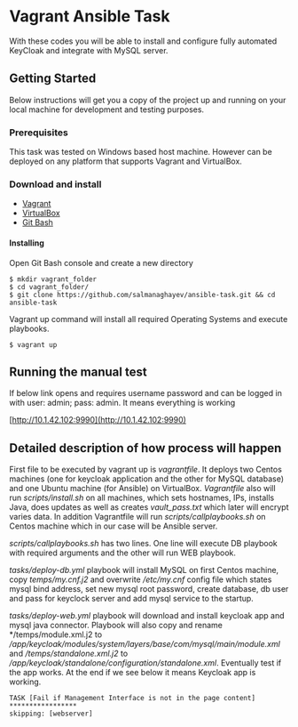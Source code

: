# Vagrant Ansible Task 

With these codes you will be able to install and configure fully automated KeyCloak and integrate with MySQL server.

## Getting Started

Below instructions will get you a copy of the project up and running on your local machine for development and testing purposes. 

### Prerequisites

This task was tested on Windows based host machine. However can be deployed on any platform that supports Vagrant and VirtualBox.

### Download and install 

* [Vagrant](https://www.vagrantup.com/downloads.html)
* [VirtualBox](https://www.virtualbox.org/wiki/Downloads)
* [Git Bash](https://git-scm.com/downloads)

#### Installing

Open Git Bash console and create a new directory
```
$ mkdir vagrant_folder
$ cd vagrant_folder/
$ git clone https://github.com/salmanaghayev/ansible-task.git && cd ansible-task
```
Vagrant up command will install all required Operating Systems and execute playbooks.
```
$ vagrant up
```

## Running the manual test

If below link opens and requires username password and can be logged in with user: admin; pass: admin. It means everything is working

[http://10.1.42.102:9990](http://10.1.42.102:9990)

## Detailed description of how process will happen

First file to be executed by vagrant up is *vagrantfile*. It deploys two Centos machines (one for keycloak application and the other for MySQL database) and one Ubuntu machine (for Ansible) on VirtualBox. *Vagrantfile* also will run *scripts/install.sh* on all machines, which sets hostnames, IPs, installs Java, does updates as well as creates *vault_pass.txt* which later will encrypt  varies data. 
In addition Vagrantfile will run *scripts/callplaybooks.sh* on Centos machine which in our case will be Ansible server.  

*scripts/callplaybooks.sh* has two lines. One line will execute DB playbook with required arguments and the other will run WEB playbook.  

*tasks/deploy-db.yml* playbook will install MySQL on first Centos machine, copy *temps/my.cnf.j2* and overwrite */etc/my.cnf* config file which states mysql bind address, set new mysql root password, create database, db user and pass for keyclock server and add mysql service to the startup.  

*tasks/deploy-web.yml* playbook will download and install keycloak app  and mysql java connector. Playbook will also copy and rename */temps/module.xml.j2 to */app/keycloak/modules/system/layers/base/com/mysql/main/module.xml* and */temps/standalone.xml.j2* to */app/keycloak/standalone/configuration/standalone.xml*. Eventually test if the app works.  At the end if we see below it means Keycloak app is working.
```
TASK [Fail if Management Interface is not in the page content] *****************
skipping: [webserver]
